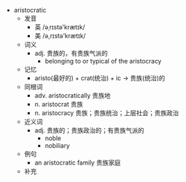 - aristocratic
  - 发音
    - 英 /əˌrɪstə'krætɪk/
    - 美 /ə,rɪstə'krætɪk/
  - 词义
    - adj. 贵族的，有贵族气派的
      - belonging to or typical of the aristocracy
  - 记忆
    - aristo(最好的) + crat(统治) + ic → 贵族(统治)的
  - 同根词
    - adv. aristocratically 贵族地
    - n. aristocrat 贵族
    - n. aristocracy 贵族；贵族统治；上层社会；贵族政治
  - 近义词
    - adj. 贵族的；贵族政治的；有贵族气派的
      - noble
      - nobiliary
  - 例句
    - an aristocratic family 贵族家庭
  - 补充